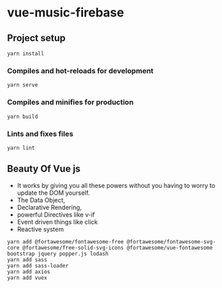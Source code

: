 # vue-music-firebase

## Project setup
```
yarn install
```

### Compiles and hot-reloads for development
```
yarn serve
```

### Compiles and minifies for production
```
yarn build
```

### Lints and fixes files
```
yarn lint
```

## Beauty Of Vue js
- It works by giving you all these powers without you having to worry to update the DOM yourself.
- The Data Object,
- Declarative Rendering,
- powerful Directives like v-if
- Event driven things like click
- Reactive system


```vue
yarn add @fortawesome/fontawesome-free @fortawesome/fontawesome-svg-core @fortawesome/free-solid-svg-icons @fortawesome/vue-fontawesome bootstrap jquery popper.js lodash
yarn add sass
yarn add sass-loader
yarn add axios
yarn add vuex

```